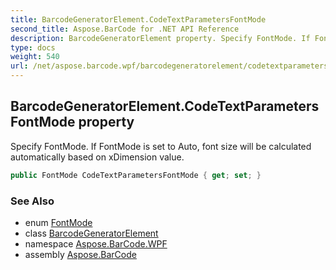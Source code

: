 ```yaml
---
title: BarcodeGeneratorElement.CodeTextParametersFontMode
second_title: Aspose.BarCode for .NET API Reference
description: BarcodeGeneratorElement property. Specify FontMode. If FontMode is set to Auto font size will be calculated automatically based on xDimension value
type: docs
weight: 540
url: /net/aspose.barcode.wpf/barcodegeneratorelement/codetextparametersfontmode/
---
```

## BarcodeGeneratorElement.CodeTextParametersFontMode property

Specify FontMode. If FontMode is set to Auto, font size will be calculated automatically based on xDimension value.

```csharp
public FontMode CodeTextParametersFontMode { get; set; }
```

### See Also

* enum [FontMode](../../../aspose.barcode.generation/fontmode/)
* class [BarcodeGeneratorElement](../)
* namespace [Aspose.BarCode.WPF](../../barcodegeneratorelement/)
* assembly [Aspose.BarCode](../../../)


